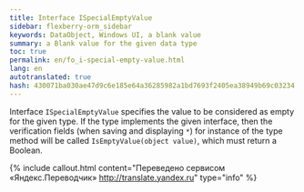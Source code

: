 ```yaml
--- 
title: Interface ISpecialEmptyValue 
sidebar: flexberry-orm_sidebar 
keywords: DataObject, Windows UI, a blank value 
summary: a Blank value for the given data type 
toc: true 
permalink: en/fo_i-special-empty-value.html 
lang: en 
autotranslated: true 
hash: 430071ba030ae47d9c6e185e64a36285982a1bd7693f2405ea38949b69c03234 
--- 
```


Interface `ISpecialEmptyValue` specifies the value to be considered as empty for the given type. If the type implements the given interface, then the verification fields (when saving and displaying `*`) for instance of the type method will be called `IsEmptyValue(object value)`, which must return a Boolean.


{% include callout.html content="Переведено сервисом «Яндекс.Переводчик» <http://translate.yandex.ru>" type="info" %}